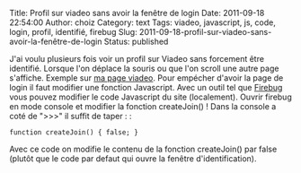 Title: Profil sur viadeo sans avoir la fenêtre de login
Date: 2011-09-18 22:54:00
Author: choiz
Category: text
Tags: viadeo, javascript, js, code, login, profil, identifié, firebug
Slug: 2011-09-18-profil-sur-viadeo-sans-avoir-la-fenêtre-de-login
Status: published

J'ai voulu plusieurs fois voir un profil sur Viadeo sans forcement être
identifié. Lorsque l'on déplace la souris ou que l'on scroll une autre
page s'affiche. Exemple sur [ma page
viadeo](http://www.viadeo.com/fr/profile/francois.lasserre1). Pour
empécher d'avoir la page de login il faut modifier une fonction
Javascript. Avec un outil tel que [Firebug](http://www.getfirebug.com)
vous pouvez modifier le code Javascript du site (localement). Ouvrir
firebug en mode console et modifier la fonction createJoin() ! Dans la
console a coté de "&gt;&gt;&gt;" il suffit de taper : :

    function createJoin() { false; }

Avec ce code on modifie le contenu de la fonction createJoin() par false
(plutôt que le code par defaut qui ouvre la fenêtre d'identification).
